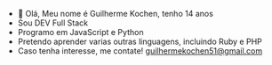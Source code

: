 - 👋 Olá, Meu nome é Guilherme Kochen, tenho 14 anos
- Sou DEV Full Stack 
- Programo em JavaScript e Python
- Pretendo aprender varias outras linguagens, incluindo Ruby e PHP 
- Caso tenha interesse, me contate! guilhermekochen51@gmail.com
